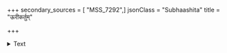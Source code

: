 +++
secondary_sources = [ "MSS_7292",]
jsonClass = "Subhaashita"
title = "ऊरीकर्तुम्"

+++

<details><summary>Text</summary>

ऊरीकर्तुं तुहिनकिरणप्रीतिधारामुदारां दूरीकर्तुं दिनकरकरक्लेशबाधामगाधाम्।  
यस्याः पुण्ये पयसि विशति स्नातुकामा त्रियामा प्रायस्तस्यास्तिमिरततिभिः श्यामलं नीरमस्याः॥
</details>
